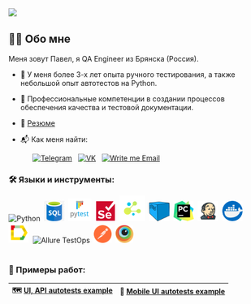 <img src="https://media.giphy.com/media/h73hZt6EyS4kpMTRRj/giphy.gif" width="70"> 

## :woman_technologist: Обо мне
Меня зовут Павел, я QA Engineer из Брянска (Россия).
- :rocket: У меня более 3-х лет опыта ручного тестирования, а также небольшой опыт автотестов на Python.

- :seedling: Профессиональные компетенции в создании процессов обеспечения качества и тестовой документации.

- :bookmark_tabs: <a target="_blank" href="cv/название файла">Резюме</a>

- :mailbox_with_mail:	Как меня найти:<p>
  &#8287;&#8287;&#8287;&#8287;&#8287;
  <a href="https://t.me/Milson_PS"><img width="32px" alt="Telegram" title="Telegram" src="images/social_networks/tg.png"/></a>
  &#8287;
  <a href="https://vk.com/pavel.milukov"><img width="32px" alt="VK" title="Vk" src="images/social_networks/vk.png"/></a>
  &#8287;
  <a href="https://mail.google.com/mail/u/0/?ogbl#inbox?compose=DmwnWrRlRjJHDstQKfqbBPWsvShdDGglmJpTgrQTFhgFrjKxlzLzcBxlDMljTmFtKvHVPrvVsfKQ"><img width="37px" alt="Write me Email" title="Yandex" src="images/social_networks/gmail.png"/></a>
</p>


### :hammer_and_wrench: Языки и инструменты:
<div>
  <img src="https://github.com/Milson-PS/Milson-PS/tree/main/img/logos/python.webp" title="Python" alt="Python" width="40" height="40"/>&nbsp;
  <img src="https://github.com/Yunaika/yunaika/blob/main/img/logos/sql.png" title="SQL" alt="SQL" width="40" height="40"/>&nbsp;   
  <img src="https://github.com/Yunaika/yunaika/blob/main/img/logos/pytest.png" title="Pytest" alt="Pytest" width="45" height="45"/>&nbsp; 
  <img src="https://github.com/Yunaika/yunaika/blob/main/img/logos/selenium-original.svg" title="Selenium" alt="Selenium" width="40" height="40"/>&nbsp;  
  <img src="https://github.com/Yunaika/yunaika/blob/main/img/logos/selene.png" title="Selene" alt="Selene" width="50" height="50"/>&nbsp;
  <img src="https://github.com/Yunaika/yunaika/blob/main/img/logos/selenoid.png" title="Selenoid" alt="Selenoid" width="40" height="40"/>&nbsp;  
  <img src="https://github.com/Yunaika/yunaika/blob/main/img/logos/pycharm.png" title="PyCharm" alt="PyCharm" width="40" height="40"/>&nbsp;    
  <img src="https://github.com/Yunaika/yunaika/blob/main/img/logos/jenkins.png" title="Jenkins" alt="Jenkins" width="40" height="40"/>&nbsp;
  <img src="https://github.com/Yunaika/yunaika/blob/main/img/logos/docker.png" title="Docker" alt="Docker " width="40" height="40"/>&nbsp;
  <img src="https://github.com/Yunaika/yunaika/blob/main/img/logos/Allure.svg" title="Allure Report" alt="Allure Report" width="40" height="40"/>&nbsp;
  <img src="https://fs.getcourse.ru/fileservice/file/download/a/159627/sc/333/h/32108dd5b6c9c9c3cf4220fe6b2cc7fc.svg" title="Allure TestOps" alt="Allure TestOps" width="40" height="40"/>&nbsp;
  <img src="https://github.com/Yunaika/yunaika/blob/main/img/logos/postman.png" title="Postman" alt="Postman" width="35" height="35"/>&nbsp;  
   <img src="https://github.com/Yunaika/yunaika/blob/main/img/logos/browserstack.png" title="Browserstack" alt="Browserstack" width="35" height="35"/>&nbsp;
</div>
<br>

### :floppy_disk: Примеры работ:

| :world_map: <a target="_blank" href="project_ui_and_api_autotests_for_stepik">UI, API autotests example</a>  | :iphone: <a target="_blank" href= "сылка на проект">Mobile UI autotests example</a> |
|----------------|---------------|
